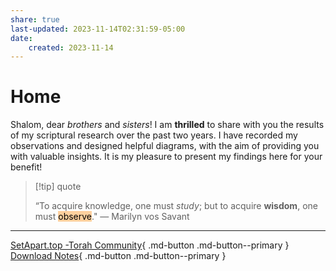 ```yaml
---
share: true
last-updated: 2023-11-14T02:31:59-05:00
date: 
    created: 2023-11-14
---
```


# Home

Shalom, dear *brothers* and *sisters*! I am **thrilled** to share with you the results of my scriptural research over the past two years. I have recorded my observations and designed helpful diagrams, with the aim of providing you with valuable insights. It is my pleasure to present my findings here for your benefit!


> [!tip] quote
> 
>“To acquire knowledge, one must *study*; but to acquire **wisdom**, one must <mark style="background: #FFB86CA6;">observe</mark>." ― Marilyn vos Savant

--- 

[SetApart.top -Torah Community](https://setapart.top){ .md-button .md-button--primary }
[Download Notes](https://github.com/dahliyah/dahliyah.github.io/tree/master/docs){ .md-button .md-button--primary }